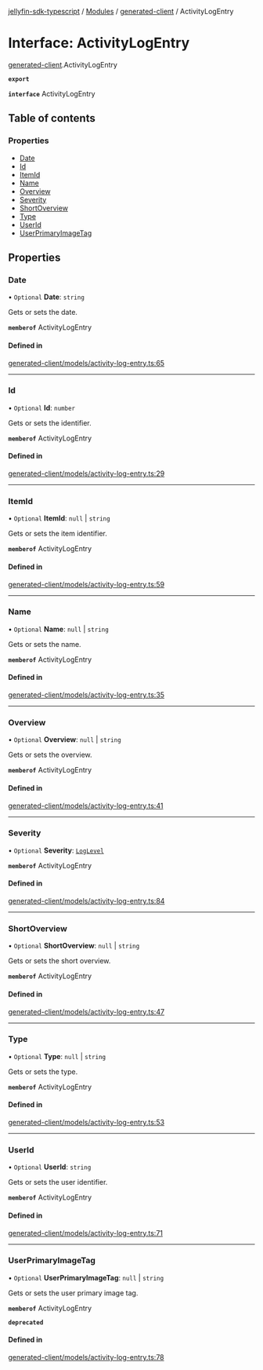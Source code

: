 [jellyfin-sdk-typescript](../README.md) / [Modules](../modules.md) / [generated-client](../modules/generated_client.md) / ActivityLogEntry

# Interface: ActivityLogEntry

[generated-client](../modules/generated_client.md).ActivityLogEntry

**`export`**

**`interface`** ActivityLogEntry

## Table of contents

### Properties

- [Date](generated_client.ActivityLogEntry.md#date)
- [Id](generated_client.ActivityLogEntry.md#id)
- [ItemId](generated_client.ActivityLogEntry.md#itemid)
- [Name](generated_client.ActivityLogEntry.md#name)
- [Overview](generated_client.ActivityLogEntry.md#overview)
- [Severity](generated_client.ActivityLogEntry.md#severity)
- [ShortOverview](generated_client.ActivityLogEntry.md#shortoverview)
- [Type](generated_client.ActivityLogEntry.md#type)
- [UserId](generated_client.ActivityLogEntry.md#userid)
- [UserPrimaryImageTag](generated_client.ActivityLogEntry.md#userprimaryimagetag)

## Properties

### Date

• `Optional` **Date**: `string`

Gets or sets the date.

**`memberof`** ActivityLogEntry

#### Defined in

[generated-client/models/activity-log-entry.ts:65](https://github.com/thornbill/jellyfin-sdk-typescript/blob/350a9a5/src/generated-client/models/activity-log-entry.ts#L65)

___

### Id

• `Optional` **Id**: `number`

Gets or sets the identifier.

**`memberof`** ActivityLogEntry

#### Defined in

[generated-client/models/activity-log-entry.ts:29](https://github.com/thornbill/jellyfin-sdk-typescript/blob/350a9a5/src/generated-client/models/activity-log-entry.ts#L29)

___

### ItemId

• `Optional` **ItemId**: ``null`` \| `string`

Gets or sets the item identifier.

**`memberof`** ActivityLogEntry

#### Defined in

[generated-client/models/activity-log-entry.ts:59](https://github.com/thornbill/jellyfin-sdk-typescript/blob/350a9a5/src/generated-client/models/activity-log-entry.ts#L59)

___

### Name

• `Optional` **Name**: ``null`` \| `string`

Gets or sets the name.

**`memberof`** ActivityLogEntry

#### Defined in

[generated-client/models/activity-log-entry.ts:35](https://github.com/thornbill/jellyfin-sdk-typescript/blob/350a9a5/src/generated-client/models/activity-log-entry.ts#L35)

___

### Overview

• `Optional` **Overview**: ``null`` \| `string`

Gets or sets the overview.

**`memberof`** ActivityLogEntry

#### Defined in

[generated-client/models/activity-log-entry.ts:41](https://github.com/thornbill/jellyfin-sdk-typescript/blob/350a9a5/src/generated-client/models/activity-log-entry.ts#L41)

___

### Severity

• `Optional` **Severity**: [`LogLevel`](../enums/generated_client.LogLevel.md)

**`memberof`** ActivityLogEntry

#### Defined in

[generated-client/models/activity-log-entry.ts:84](https://github.com/thornbill/jellyfin-sdk-typescript/blob/350a9a5/src/generated-client/models/activity-log-entry.ts#L84)

___

### ShortOverview

• `Optional` **ShortOverview**: ``null`` \| `string`

Gets or sets the short overview.

**`memberof`** ActivityLogEntry

#### Defined in

[generated-client/models/activity-log-entry.ts:47](https://github.com/thornbill/jellyfin-sdk-typescript/blob/350a9a5/src/generated-client/models/activity-log-entry.ts#L47)

___

### Type

• `Optional` **Type**: ``null`` \| `string`

Gets or sets the type.

**`memberof`** ActivityLogEntry

#### Defined in

[generated-client/models/activity-log-entry.ts:53](https://github.com/thornbill/jellyfin-sdk-typescript/blob/350a9a5/src/generated-client/models/activity-log-entry.ts#L53)

___

### UserId

• `Optional` **UserId**: `string`

Gets or sets the user identifier.

**`memberof`** ActivityLogEntry

#### Defined in

[generated-client/models/activity-log-entry.ts:71](https://github.com/thornbill/jellyfin-sdk-typescript/blob/350a9a5/src/generated-client/models/activity-log-entry.ts#L71)

___

### UserPrimaryImageTag

• `Optional` **UserPrimaryImageTag**: ``null`` \| `string`

Gets or sets the user primary image tag.

**`memberof`** ActivityLogEntry

**`deprecated`**

#### Defined in

[generated-client/models/activity-log-entry.ts:78](https://github.com/thornbill/jellyfin-sdk-typescript/blob/350a9a5/src/generated-client/models/activity-log-entry.ts#L78)
